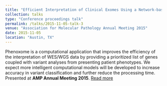 ```yaml
---
title: "Efficient Interpretation of Clinical Exomes Using a Network-based Approach"
collection: talks
type: "Conference proceedings talk"
permalink: /talks/2015-11-05-talk-3
venue: "Association for Molecular Pathology Annual Meeting 2015"
date: 2015-11-05
location: "Austin, TX"
---
```


Phenoxome is a computational application that improves the efficiency of the interpretation of WES/WGS data by providing a prioritized list of genes coupled with variant analyses from presenting patient phenotypes. We expect more intelligent computational models will be developed to increase accuracy in variant classification and further reduce the processing time. Presented at **AMP Annual Meeting 2015**. [Read more](https://www.nature.com/articles/s41431-018-0328-7)
